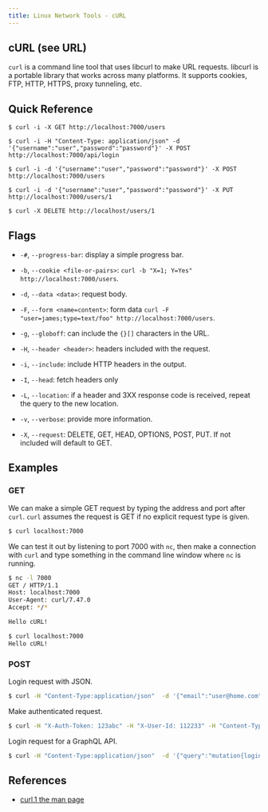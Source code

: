 ```yaml
---
title: Linux Network Tools - cURL
---
```


## cURL (see URL)

`curl` is a command line tool that uses libcurl to make URL requests. libcurl 
is a portable library that works across many platforms. It supports cookies, 
FTP, HTTP, HTTPS, proxy tunneling, etc.

## Quick Reference

```
$ curl -i -X GET http://localhost:7000/users

$ curl -i -H "Content-Type: application/json" -d '{"username":"user","password":"password"}' -X POST http://localhost:7000/api/login

$ curl -i -d '{"username":"user","password":"password"}' -X POST http://localhost:7000/users

$ curl -i -d '{"username":"user","password":"password"}' -X PUT http://localhost:7000/users/1

$ curl -X DELETE http://localhost/users/1
```

## Flags

- `-#`, `--progress-bar`: display a simple progress bar.

- `-b`, `--cookie <file-or-pairs>`: `curl -b "X=1; Y=Yes" http://localhost:7000/users`.

- `-d`, `--data <data>`: request body.

- `-F`, `--form <name=content>`: form data `curl -F "user=james;type=text/foo" http://localhost:7000/users`.

- `-g`, `--globoff`: can include the `{}[]` characters in the URL.

- `-H`, `--header <header>`: headers included with the request.

- `-i`, `--include`: include HTTP headers in the output.

- `-I`, `--head`: fetch headers only

- `-L`, `--location`: if a header and 3XX response code is received, repeat the 
query to the new location.

- `-v`, `--verbose`: provide more information.

- `-X`, `--request`: DELETE, GET, HEAD, OPTIONS, POST, PUT. If not included will default to GET.

## Examples

### GET

We can make a simple GET request by typing the address and port after `curl`.
`curl` assumes the request is GET if no explicit request type is given.

```bash
$ curl localhost:7000
```

We can test it out by listening to port 7000 with `nc`, then make a connection 
with `curl` and type something in the command line window where `nc` is running.

```bash
$ nc -l 7000
GET / HTTP/1.1
Host: localhost:7000
User-Agent: curl/7.47.0
Accept: */*

Hello cURL!
```

```bash
$ curl localhost:7000
Hello cURL!
```

### POST

Login request with JSON.

```bash
$ curl -H "Content-Type:application/json"  -d '{"email":"user@home.com",password:"password"}"' -X POST http://localhost:3000/api/login
```

Make authenticated request.

```bash
$ curl -H "X-Auth-Token: 123abc" -H "X-User-Id: 112233" -H "Content-Type:application/json"  -d '{"email":"newuser@home.com",password:"password"}"' -X POST http://localhost:3000/api/users
```

Login request for a GraphQL API.

```bash
$ curl -H "Content-Type:application/json"  -d '{"query":"mutation{login(email:"user@home.com",password:"password"){token,user}}"' -X POST http://localhost:3000/graphql
```

## References

- [curl.1 the man page](https://curl.haxx.se/docs/manpage.html)

